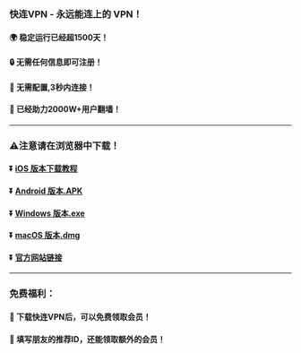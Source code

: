 ### 快连VPN - 永远能连上的 VPN！
#### :earth_africa: 稳定运行已经超1500天！
#### :lock: 无需任何信息即可注册！
#### :rocket: 无需配置,3秒内连接！
#### :man: 已经助力2000W+用户翻墙！
---
### :warning:注意请在浏览器中下载！
#### :arrow_double_down: [iOS 版本下载教程](https://appshare.onelink.me/7uiT/d4ba1147 )
#### :arrow_double_down: [Android 版本.APK](https://appshare.onelink.me/7uiT/d4ba1147 )
#### :arrow_double_down: [Windows 版本.exe](https://appshare.onelink.me/7uiT/cd934bda)
#### :arrow_double_down: [macOS 版本.dmg](https://appshare.onelink.me/7uiT/1ed3d477)
#### :arrow_double_down: [官方网站链接](https://appshare.onelink.me/7uiT/a60e7e13)
---
### 免费福利：
#### :gift: 下载快连VPN后，可以免费领取会员！
#### :gift: 填写朋友的推荐ID，还能领取额外的会员！